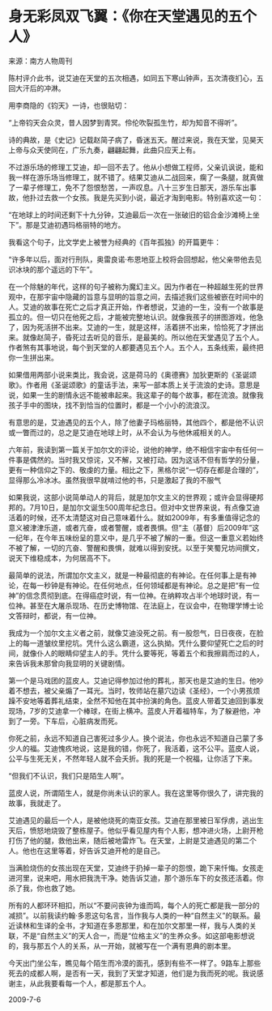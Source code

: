 # 身无彩凤双飞翼：《你在天堂遇见的五个人》

   来源：南方人物周刊

   陈村评介此书，说艾迪在天堂的五次相遇，如同五下寒山钟声，五次清夜扪心，五回大汗后的冲淋。

   用李商隐的《钧天》一诗，也很贴切：

   “上帝钧天会众灵，昔人因梦到青冥。伶伦吹裂孤生竹，却为知音不得听”。

   诗的典故，是《史记》记载赵简子病了，昏迷五天。醒过来说，我在天堂，见昊天上帝与众天使同在，广乐九奏，翩翩起舞，此曲只应天上有。

   不过游乐场的修理工艾迪，却一回不去了。他从小想做工程师，父亲讥讽说，能和我一样在游乐场当修理工，就不错了。结果艾迪从二战回来，瘸了一条腿，就真做了一辈子修理工，免不了怨恨愁苦，一声叹息。八十三岁生日那天，游乐车出事故，他扑过去救一个女孩。我是先买到小说，最近才淘到电影。特别喜欢这一句：

   “在地球上的时间还剩下十九分钟，艾迪最后一次在一张破旧的铝合金沙滩椅上坐下”。那是艾迪初遇玛格丽特的地方。

   我看这个句子，比文学史上被誉为经典的《百年孤独》的开篇更牛：

   “许多年以后，面对行刑队，奥雷良诺·布恩地亚上校将会回想起，他父亲带他去见识冰块的那个遥远的下午”。

   在一个除魅的年代，这样的句子被称为魔幻主义。因为作者在一种超越生死的世界观中，在那宇宙中隐藏的旨意与显明的旨意之间，去描述我们这些被嵌在时间中的人。艾迪的故事在死亡之后才真正开始，作者想说，艾迪的一生，没有一个故事是孤立的。但一切只在他死之后，才能被完整地认识。就像我孩子的拼图游戏，他急了，因为死活拼不出来。艾迪的一生，就是这样，活着拼不出来，恰恰死了才拼出来。就像赵简子，昏死过去听见的音乐，是最美的。所以他在天堂遇见了五个人。作者煞有其事地说，每个到天堂的人都要遇见五个人。五个人，五条线索，最终把你一生拼出来。

   如果借用两部小说来类比，我会说，这是荷马的《奥德赛》加狄更斯的《圣诞颂歌》。作者用《圣诞颂歌》的童话手法，来写一部本质上关于流浪的史诗。意思是说，如果一生的剧情永远不能被串起来。我这辈子的每个故事，都在流浪。就像我孩子手中的图块，找不到恰当的位置时，都是一个小小的流浪汉。

   有意思的是，艾迪遇见的五个人，除了他妻子玛格丽特，其他四个，都是他不认识或一瞥而过的，总之是艾迪在地球上时，从不会认为与他休戚相关的人。

   六年前，我读到第一篇关于加尔文的评论，说他的神学，绝不相信宇宙中有任何一件事是偶然的。当时我又惊诧，又不解，又被打动。因为这话不但有哲学的分量，更有一种信仰之下的、敬虔的力量。相比之下，黑格尔说“一切存在都是合理的”，显得那么冷冰冰。虽然我很早就啃过他的书，只是激起了我的不服气

   如果我说，这部小说简单动人的背后，就是加尔文主义的世界观；或许会显得硬邦邦的。7月10日，是加尔文诞生500周年纪念日。但对中文世界来说，有点像艾迪活着的时候，还不太清楚这对自己意味着什么。就如2009年，有多重值得记念的意义被津津乐道，或者亢奋，或者警醒，或者畏惧。但“主（基督）后2009年”这一纪年，在今年五味纷呈的意义中，是几乎不被了解的一重。但这一重意义若始终不被了解，一切的亢奋、警醒和畏惧，就难以得到安抚。以至于笑蜀兄坊间撰文，说天下维稳成本，为何居高不下。

   最简单的说法，所谓加尔文主义，就是一种最彻底的有神论。在任何事上是有神论，在每一秒钟是有神论。在任何地点，任何领域都是有神论。总之是把“有一位神”的信念贯彻到底。在得癌症时说，有一位神。在纳粹攻占半个地球时说，有一位神。甚至在大屠杀现场、在历史博物馆、在法庭上，在议会中，在物理学博士论文答辩时，都说，有一位神。

   我成为一个加尔文主义者之前，就像艾迪没死之前。有一股怨气，日日夜夜，在脸上的每一道皱纹里挖坑。凭什么这么霸道，这么执拗。凭什么要仰望死亡之后的时间，就像仆人的眼睛仰望主人的手。凭什么要等死，等着五个和我擦肩而过的人，来告诉我未那曾向我显明的关键剧情。

   第一个是马戏团的蓝皮人。艾迪记得参加过他的葬礼，那天也是艾迪的生日。他吵着不想去，被父亲煽了一耳光。当时，牧师站在墓穴边读《圣经》，一个小男孩烦躁不安地等着葬礼结束，全然不知他在其中扮演的角色。蓝皮人带着艾迪回到事发现场，7岁的艾迪拿一个棒球，在街上横冲。蓝皮人开着福特车，为了躲避他，冲到了一旁。下车后，心脏病发而死。

   你死之前，永远不知道自己害死过多少人。换个说法，你也永远不知道自己蒙了多少人的福。艾迪愧疚地说，这是我的错，你死了，我活着，这不公平。蓝皮人说，公平与生死无关，不然年轻人就不会夭折。我的死是一个祝福，让你活了下来。

   “但我们不认识，我们只是陌生人啊”。

   蓝皮人说，所谓陌生人，就是你尚未认识的家人。我在这里等你很久了，讲完我的故事，我就走了。

   艾迪遇见的最后一个人，是被他烧死的南亚女孩。艾迪在那里被日军俘虏，逃出生天后，愤怒地烧毁了整栋屋子。他似乎看见屋内有个人影，想冲进火场，上尉开枪打伤了他的腿，救他出来，随后被地雷炸飞。在天堂，上尉是艾迪遇见的第二个人。他也在这里等着，好告诉艾迪开枪的是自己。

   当满脸烧伤的女孩出现在天堂，艾迪终于扔掉一辈子的怨恨，跪下来忏悔。女孩走进河里，说来吧，用水把我洗干净。她告诉艾迪，那个游乐车下的女孩还活着。你杀了我，你也救了她。

   所有的人都环环相扣，所以“不要问丧钟为谁而鸣，每个人的死亡都是我一部分的减损”。以前我读约翰·多恩这句名言，当作我与人类的一种“自然主义”的联系。最近读林和生译的全书，才知道在多恩那里，和在加尔文那里一样，我与人类的关联，不是“自然主义”的天人合一，而是“位格主义”的生养众多。如这部电影想说的，我与那五个人的关系，从一开始，就被写在一个满有恩典的剧本里。

   今天出门坐公车，瞧见每个陌生而冷漠的面孔，感到有些不一样了。9路车上那些死去的成都人啊，是否有一天，我到了天堂才知道，他们是为我而死的呢。我说感谢主，从此我要看每一个人，都是那五个人。

   2009-7-6
